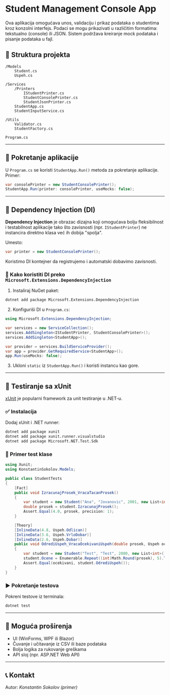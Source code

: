# Student Management Console App

Ova aplikacija omogućava unos, validaciju i prikaz podataka o studentima kroz konzolni interfejs. Podaci se mogu prikazivati u različitim formatima: tekstualno (console) ili JSON. Sistem podržava kreiranje mock podataka i pisanje podataka u fajl.

## 🧱 Struktura projekta

```
/Models
    Student.cs
    Uspeh.cs

/Services
    /Printers
        IStudentPrinter.cs
        StudentConsolePrinter.cs
        StudentJsonPrinter.cs
    StudentApp.cs
    StudentInputService.cs

/Utils
    Validator.cs
    StudentFactory.cs

Program.cs
```

---

## 🚀 Pokretanje aplikacije

U `Program.cs` se koristi `StudentApp.Run()` metoda za pokretanje aplikacije. Primer:

```csharp
var consolePrinter = new StudentConsolePrinter();
StudentApp.Run(printer: consolePrinter, useMocks: false);
```

---

## 🧩 Dependency Injection (DI)

**Dependency Injection** je obrazac dizajna koji omogućava bolju fleksibilnost i testabilnost aplikacije tako što zavisnosti (npr. `IStudentPrinter`) ne instancira direktno klasa već ih dobija "spolja".

Umesto:

```csharp
var printer = new StudentConsolePrinter();
```

Koristimo DI kontejner da registrujemo i automatski dobavimo zavisnosti.

### 🔧 Kako koristiti DI preko `Microsoft.Extensions.DependencyInjection`

1. Instaliraj NuGet paket:

```bash
dotnet add package Microsoft.Extensions.DependencyInjection
```

2. Konfiguriši DI u `Program.cs`:

```csharp
using Microsoft.Extensions.DependencyInjection;

var services = new ServiceCollection();
services.AddSingleton<IStudentPrinter, StudentConsolePrinter>();
services.AddSingleton<StudentApp>();

var provider = services.BuildServiceProvider();
var app = provider.GetRequiredService<StudentApp>();
app.Run(useMocks: false);
```

3. Ukloni `static` iz `StudentApp.Run()` i koristi instancu kao gore.

---

## 🧪 Testiranje sa xUnit

[xUnit](https://xunit.net/) je popularni framework za unit testiranje u .NET-u.

### ✅ Instalacija

Dodaj xUnit i .NET runner:

```bash
dotnet add package xunit
dotnet add package xunit.runner.visualstudio
dotnet add package Microsoft.NET.Test.Sdk
```

### 🧪 Primer test klase

```csharp
using Xunit;
using KonstantinSokolov.Models;

public class StudentTests
{
    [Fact]
    public void IzracunajProsek_VracaTacanProsek()
    {
        var student = new Student("Ana", "Jovanovic", 2001, new List<int> { 5, 4, 3 });
        double prosek = student.IzracunajProsek();
        Assert.Equal(4.0, prosek, precision: 1);
    }

    [Theory]
    [InlineData(4.8, Uspeh.Odlican)]
    [InlineData(3.6, Uspeh.VrloDobar)]
    [InlineData(2.6, Uspeh.Dobar)]
    public void OdrediUspeh_VracaOcekivaniUspeh(double prosek, Uspeh ocekivani)
    {
        var student = new Student("Test", "Test", 2000, new List<int>());
        student.Ocene = Enumerable.Repeat((int)Math.Round(prosek), 5).ToList();
        Assert.Equal(ocekivani, student.OdrediUspeh());
    }
}
```

### ▶️ Pokretanje testova

Pokreni testove iz terminala:

```bash
dotnet test
```

---

## 📌 Moguća proširenja

- UI (WinForms, WPF ili Blazor)
- Čuvanje i učitavanje iz CSV ili baze podataka
- Bolja logika za rukovanje greškama
- API sloj (npr. ASP.NET Web API)

---

## 📞 Kontakt

Autor: *Konstantin Sokolov (primer)*
